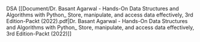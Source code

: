 
DSA
[[Document/Dr. Basant Agarwal - Hands-On Data Structures and Algorithms with Python_ Store, manipulate, and access data effectively, 3rd Edition-Packt (2022).pdf|Dr. Basant Agarwal - Hands-On Data Structures and Algorithms with Python_ Store, manipulate, and access data effectively, 3rd Edition-Packt (2022)]]

